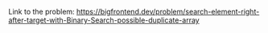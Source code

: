 Link to the problem: https://bigfrontend.dev/problem/search-element-right-after-target-with-Binary-Search-possible-duplicate-array
 
